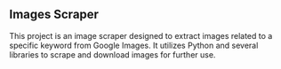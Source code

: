 ## Images Scraper 
This project is an image scraper designed to extract images related to a specific keyword from Google Images. It utilizes Python and several libraries to scrape and download images for further use.
